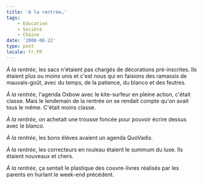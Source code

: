 ```yaml
---
title: 'A la rentrée…'
tags:
    - Education
    - Société
    - Chaine
date: '2008-08-22'
type: post
locale: fr_FR
---
```


_À la rentrée_, les sacs n'étaient pas chargés de décorations pré-inscrites. Ils étaient plus ou moins unis et c'est nous qui en faisions des ramassis de mauvais-goût, avec du temps, de la patience, du blanco et des feutres.

_À la rentrée_, l'agenda Oxbow avec le kite-surfeur en pleine action, c'était classe. Mais le lendemain de la rentrée on se rendait compte qu'on avait tous le même. C'était moins classe.

_À la rentrée_, on achetait une trousse foncée pour pouvoir écrire dessus avec le blanco.

_À la rentrée_, les bons élèves avaient un agenda QuoVadis.

_À la rentrée_, les correcteurs en rouleau étaient le summum du luxe. Ils étaient nouveaux et chers.

_À la rentrée_, ça sentait le plastique des couvre-livres réalisés par les parents en hurlant le week-end précédent.